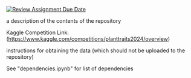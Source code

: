 [![Review Assignment Due Date](https://classroom.github.com/assets/deadline-readme-button-24ddc0f5d75046c5622901739e7c5dd533143b0c8e959d652212380cedb1ea36.svg)](https://classroom.github.com/a/_5MdjF4U)

a description of the contents of the repository

Kaggle Competition Link: (https://www.kaggle.com/competitions/planttraits2024/overview)

instructions for obtaining the data (which should not be uploaded to the repository)

See "dependencies.ipynb" for list of dependencies
